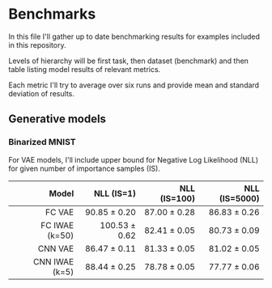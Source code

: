 # Benchmarks

In this file I'll gather up to date benchmarking results for examples included in this repository.

Levels of hierarchy will be first task, then dataset (benchmark) and then table listing model results of
relevant metrics.

Each metric I'll try to average over six runs and provide mean and standard deviation of results.


## Generative models


### Binarized MNIST


For VAE models, I'll include upper bound for Negative Log Likelihood (NLL) for given number of importance samples (IS).


|    Model     | NLL (IS=1)  |NLL (IS=100)|NLL (IS=5000)|
|-------------:|------------:|-----------:|------------:|
|        FC VAE| 90.85 ± 0.20|87.00 ± 0.28| 86.83 ± 0.26|
|FC IWAE (k=50)|100.53 ± 0.62|82.41 ± 0.05| 80.73 ± 0.09|
|       CNN VAE| 86.47 ± 0.11|81.33 ± 0.05| 81.02 ± 0.05|
|CNN IWAE (k=5)| 88.44 ± 0.25|78.78 ± 0.05| 77.77 ± 0.06|
